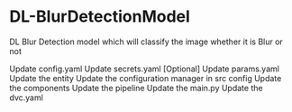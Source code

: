 # DL-BlurDetectionModel
DL Blur Detection model which will classify the image whether it is Blur or not


Update config.yaml
Update secrets.yaml [Optional]
Update params.yaml
Update the entity
Update the configuration manager in src config
Update the components
Update the pipeline
Update the main.py
Update the dvc.yaml
